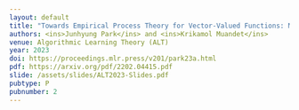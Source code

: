 ```yaml
---
layout: default
title: "Towards Empirical Process Theory for Vector-Valued Functions: Metric Entropy of Smooth Function Classes"
authors: <ins>Junhyung Park</ins> and <ins>Krikamol Muandet</ins>
venue: Algorithmic Learning Theory (ALT)
year: 2023
doi: https://proceedings.mlr.press/v201/park23a.html
pdf: https://arxiv.org/pdf/2202.04415.pdf
slide: /assets/slides/ALT2023-Slides.pdf
pubtype: P
pubnumber: 2 
---
```

